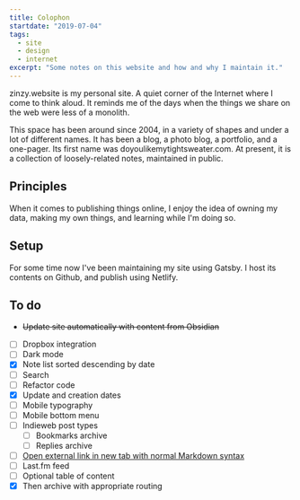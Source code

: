 ```yaml
---
title: Colophon
startdate: "2019-07-04"
tags:
  - site
  - design
  - internet
excerpt: "Some notes on this website and how and why I maintain it."
---
```

zinzy.website is my personal site. A quiet corner of the Internet where I come to think aloud. It reminds me of the days when the things we share on the web were less of a monolith.

This space has been around since 2004, in a variety of shapes and under a lot of different names. It has been a blog, a photo blog, a portfolio, and a one-pager. Its first name was doyoulikemytightsweater.com. At present, it is a collection of loosely-related notes, maintained in public. 

## Principles
When it comes to publishing things online, I enjoy the idea of owning my data, making my own things, and learning while I'm doing so.

## Setup
For some time now I've been maintaining my site using Gatsby. I host its contents on Github, and publish using Netlify.

## To do
- ~~Update site automatically with content from Obsidian~~
- [ ] Dropbox integration
- [ ] Dark mode
- [x] Note list sorted descending by date
- [ ] Search
- [ ] Refactor code
- [x] Update and creation dates
- [ ] Mobile typography
- [ ] Mobile bottom menu
- [ ] Indieweb post types
  - [ ] Bookmarks archive
  - [ ] Replies archive
- [ ] [Open external link in new tab with normal Markdown syntax](https://danielgregory.dev/articles/open-links-in-new-tab-gatsby-mdx)
- [ ] Last.fm feed
- [ ] Optional table of content
- [x] Then archive with appropriate routing